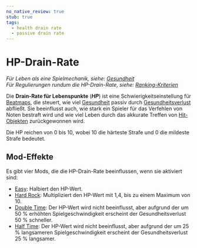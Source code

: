 ```yaml
---
no_native_review: true
stub: true
tags:
  - health drain rate
  - passive drain rate
---
```


# HP-Drain-Rate

*Für Leben als eine Spielmechanik, siehe: [Gesundheit](/wiki/Gameplay/Health)*\
*Für Regulierungen rundum die HP-Drain-Rate, siehe: [Ranking-Kriterien](/wiki/Ranking_Criteria)*

Die **Drain-Rate für Lebenspunkte** (***HP***) ist eine Schwierigkeitseinstellung für [Beatmaps](/wiki/Beatmap), die steuert, wie viel [Gesundheit](/wiki/Gameplay/Health) passiv durch [Gesundheitsverlust](/wiki/Gameplay/Health) abfließt. Sie beeinflusst auch, wie stark ein Spieler für das Verfehlen von Noten bestraft wird und wie viel Leben durch das akkurate Treffen von [Hit-Objekten](/wiki/Gameplay/Hit_object) zurückgewonnen wird.

Die HP reichen von 0 bis 10, wobei 10 die härteste Strafe und 0 die mildeste Strafe bedeutet.

## Mod-Effekte

Es gibt vier Mods, die die HP-Drain-Rate beeinflussen, wenn sie aktiviert sind:

- [Easy](/wiki/Gameplay/Game_modifier/Easy): Halbiert den HP-Wert.
- [Hard Rock](/wiki/Gameplay/Game_modifier/Hard_Rock): Multipliziert den HP-Wert mit 1,4, bis zu einem Maximum von 10.
- [Double Time](/wiki/Gameplay/Game_modifier/Double_Time): Der HP-Wert wird nicht beeinflusst, aber aufgrund der um 50 % erhöhten Spielgeschwindigkeit erscheint der Gesundheitsverlust 50 % schneller.
- [Half Time](/wiki/Gameplay/Game_modifier/Half_Time): Der HP-Wert wird nicht beeinflusst, aber aufgrund der um 25 % langsameren Spielgeschwindigkeit erscheint der Gesundheitsverlust 25 % langsamer.
